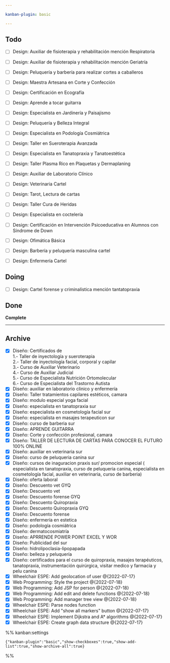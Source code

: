 ```yaml
---

kanban-plugin: basic

---
```


## Todo

- [ ] Design: Auxiliar de fisioterapia y rehabilitación mención Respiratoria
- [ ] Design: Auxiliar de fisioterapia y rehabilitación mención Geriatría
- [ ] Design: Peluquería y barbería para realizar cortes a caballeros
- [ ] Design: Maestra Artesana en Corte y Confección
- [ ] Design: Certificación en Ecografía
- [ ] Design: Aprende a tocar guitarra
- [ ] Design: Especialista en Jardinería y Paisajismo
- [ ] Design: Peluquería y Belleza Integral
- [ ] Design: Especialista en Podología Cosmiátrica
- [ ] Design: Taller en Sueroterapia Avanzada
- [ ] Design: Especialista en Tanatopraxia y Tanatoestética
- [ ] Design: Taller Plasma Rico en Plaquetas y Dermaplaning
- [ ] Design: Auxiliar de Laboratorio Clínico
- [ ] Design: Veterinaria Cartel
- [ ] Design: Tarot, Lectura de cartas
- [ ] Design: Taller Cura de Heridas
- [ ] Design: Especialista en coctelería
- [ ] Design: Certificación en Intervención Psicoeducativa en Alumnos con Síndrome de Down
- [ ] Design: Ofimática Básica
- [ ] Design: Barbería y peluquería masculina cartel
- [ ] Design: Enfermería Cartel


## Doing

- [ ] Design: Cartel forense y criminalística mención tantatopraxia


## Done

**Complete**


***

## Archive

- [x] Diseño:  Certificados de<br>1.- Taller de inyectología y sueroterapia<br>2.- Taller de inyectología facial, corporal y capilar<br>3.- Curso de Auxiliar Veterinario<br>4.- Curso de Auxiliar Judicial<br>5.- Curso de Especialista Nutrición Ortomolecular<br>6.- Curso de Especialista del Trastorno Autista
- [x] Diseño: auxiliar en laboratorio clinico y enfermería
- [x] Diseño: Taller tratamientos capilares estéticos, camara
- [x] Diseño: modulo especial yoga facial
- [x] Diseño: especialista en tanatopraxia sur
- [x] Diseño: especialista en cosmetología facial sur
- [x] Diseño: especialista en masajes terapeuticon sur
- [x] Diseño: curso de barberia sur
- [x] Diseño: APRENDE GUITARRA
- [x] Diseño: Corte y confección profesional, camara
- [x] Diseño: TALLER DE LECTURA DE CARTAS PARA CONOCER EL FUTURO 100% ONLINE
- [x] Diseño: auxiliar en veterinaria sur
- [x] Diseño: curso de peluqueria canina sur
- [x] Diseño: cursos de inaguracion praxis sur/ promocion especial ( especialista en tanatopraxia, curso de peluqueria canina, especialista en cosmetología facial, auxiliar en veterinaria, curso de barberia)
- [x] Diseño: oferta laboral
- [x] Diseño: Descuento vet GYQ
- [x] Diseño: Descuento vet
- [x] Diseño: Descuento forense GYQ
- [x] Diseño: Descuento Quiropraxia
- [x] Diseño: Descuento Quiropraxia GYQ
- [x] Diseño: Descuento forense
- [x] Diseño: enfermería en estetica
- [x] Diseño: podología cosmiátrica
- [x] Diseño: dermatocosmiatría
- [x] Diseño: APRRENDE POWER POINT EXCEL Y WOR
- [x] Diseño: Publicidad del sur
- [x] Diseño: hidrolipoclasia-lipopapada
- [x] Diseño: belleza y peluquería
- [x] Diseño: certificados para el curso de quiropraxia, masajes terapéuticos, tanatopraxia, instrumentación quirúrgica, visitar medico y farmacia y pelu canina
- [x] Wheelchair ESPE: Add geolocation of user @{2022-07-17}
- [x] Web Programming: Style the project @{2022-07-18}
- [x] Web Programming: Add JSP for person @{2022-07-18}
- [x] Web Programming: Add edit and delete functions @{2022-07-18}
- [x] Web Programming: Add manager tree view @{2022-07-18}
- [x] Wheelchair ESPE: Parse nodes function
- [x] Wheelchair ESPE: Add "show all markers" button @{2022-07-17}
- [x] Wheelchair ESPE: Implement Dijkstra and A* algorithms @{2022-07-17}
- [x] Wheelchair ESPE: Create graph data structure @{2022-07-17}

%% kanban:settings
```
{"kanban-plugin":"basic","show-checkboxes":true,"show-add-list":true,"show-archive-all":true}
```
%%